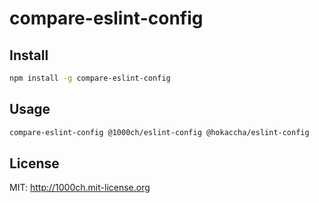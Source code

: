 # compare-eslint-config

## Install

```sh
npm install -g compare-eslint-config
```

## Usage

```sh
compare-eslint-config @1000ch/eslint-config @hokaccha/eslint-config
```

## License

MIT: http://1000ch.mit-license.org
